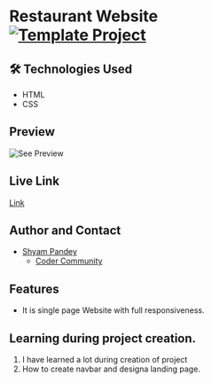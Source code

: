 # Restaurant Website  [![Template Project](https://img.shields.io/badge/Technologies%20-HTML%2FCSS-brightgreen)](http://www.gnu.org/licenses/agpl-3.0)


## 🛠 Technologies Used
  - HTML 
  - CSS
  

## Preview
![See Preview](./Project_1_preview.png)

## Live Link
[Link](https://foodbitecm.netlify.app)

## Author and Contact
- [Shyam Pandey](https://www.github.com/octokatherine)
    - [Coder Community](https://web.codercommunity.io/user/62d568cb998d86c8883a2766?tab=posts)

## Features
- It is single page Website with full responsiveness.

## Learning during project creation.
1. I have learned a lot during creation of project
2. How to create navbar and designa landing page.
